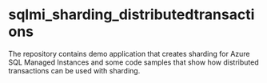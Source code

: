 # sqlmi_sharding_distributedtransactions
The repository contains demo application that creates sharding for Azure SQL Managed Instances and some code samples that show how distributed transactions can be used with sharding.
